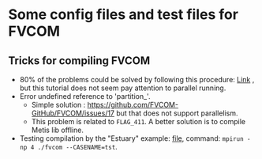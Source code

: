 # Some config files and test files for FVCOM

## Tricks for compiling FVCOM
- 80% of the problems could be solved by following this procedure: [Link](https://inductiva.ai/blog/article/compiling-fvcom-a-handy-toolbox-for-solving-common-issues) , but this tutorial does not seem pay attention to parallel running.
- Error undefined reference to 'partition_'.
  - Simple solution : https://github.com/FVCOM-GitHub/FVCOM/issues/17 but that does not support parallelism.
  - This problem is related to `FLAG_411`. A better solution is to compile Metis lib offline.
- Testing compilation by the "Estuary" example: [file](), command: `mpirun -np 4 ./fvcom --CASENAME=tst`.
